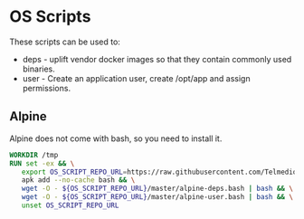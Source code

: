 # OS Scripts
These scripts can be used to:
- deps - uplift vendor docker images so that they contain commonly used binaries.
- user - Create an application user, create /opt/app and assign permissions.

## Alpine
Alpine does not come with bash, so you need to install it.
 ```dockerfile
WORKDIR /tmp
RUN set -ex && \
    export OS_SCRIPT_REPO_URL=https://raw.githubusercontent.com/Telmediq/image-os-scripts && \
    apk add --no-cache bash && \
    wget -O - ${OS_SCRIPT_REPO_URL}/master/alpine-deps.bash | bash && \
    wget -O - ${OS_SCRIPT_REPO_URL}/master/alpine-user.bash | bash && \
    unset OS_SCRIPT_REPO_URL
```